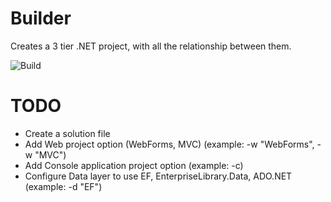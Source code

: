 Builder 
=======

Creates a 3 tier .NET project, with all the relationship between them.

![Build](https://ci.appveyor.com/api/projects/status/32r7s2skrgm9ubva?retina=true)

TODO
====
* Create a solution file
* Add Web project option (WebForms, MVC) (example: -w "WebForms", -w "MVC")
* Add Console application project option (example: -c)
* Configure Data layer to use EF, EnterpriseLibrary.Data, ADO.NET (example: -d "EF")

